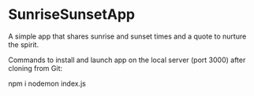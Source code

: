 # SunriseSunsetApp
A simple app that shares sunrise and sunset times and a quote to nurture the spirit.

Commands to install and launch app on the local server (port 3000) after cloning from Git:

npm i 
nodemon index.js
